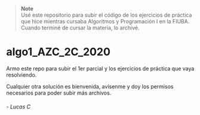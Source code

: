 
> **Note**  
> Usé este repositorio para subir el código de los ejercicios de práctica que hice mientras cursaba Algoritmos y Programación I en la FIUBA. Cuando terminé de cursar la materia, lo archivé.

# algo1_AZC_2C_2020


Armo este repo para subir el 1er parcial y los ejercicios de práctica que vaya resolviendo.

Cualquier otra solución es bienvenida, avísenme y doy los permisos necesarios para poder subir más archivos.

###### - _Lucas C_
